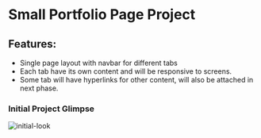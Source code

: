 # Small Portfolio Page Project
## Features:
  - Single page layout with navbar for different tabs
  - Each tab have its own content and will be responsive to screens.
  - Some tab will have hyperlinks for other content, will also be attached in next phase.
  
  ### Initial Project Glimpse
  
  ![initial-look](https://user-images.githubusercontent.com/114183358/218727826-f130eca8-319b-423a-9b67-b4f1881faa6d.png)

